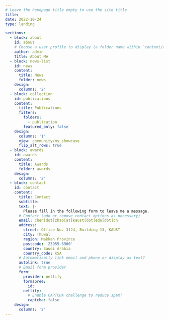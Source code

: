 ```yaml
---
# Leave the homepage title empty to use the site title
title:
date: 2022-10-24
type: landing

sections:
  - block: about
    id: about
    # Choose a user profile to display (a folder name within `content/authors/`)
    author: admin
    title: About Me
  - block: news-list
    id: news
    content:
      title: News
      folder: news
    design:
      columns: '2'
  - block: collection
    id: publications
    content:
      title: Publications   
      filters:
        folders:
          - publication
        featured_only: false
    design:
      columns: '1'
      view: community/my_showcase
      flip_alt_rows: true
  - block: awards
    id: awards
    content:
      title: Awards
      folder: awards
    design:
      columns: '2'
  - block: contact
    id: contact
    content:
      title: Contact
      subtitle:
      text: |-
        Please fill in the following form to leave me a message.
      # Contact (add or remove contact options as necessary)
      email: chen[dot]zhao[at]kaust[dot]edu[dot]cn
      address:
        street: Office No. 3124, Building 13, KAUST
        city: Thuwal
        region: Makkah Province
        postcode: '23955-6900'
        country: Saudi Arabia
        country_code: KSA
      # Automatically link email and phone or display as text?
      autolink: true
      # Email form provider
      form:
        provider: netlify
        formspree:
          id:
        netlify:
          # Enable CAPTCHA challenge to reduce spam?
          captcha: false
    design:
      columns: '2'
---
```

